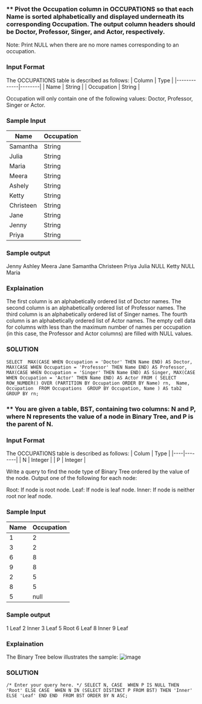 ### ** Pivot the Occupation column in OCCUPATIONS so that each Name is sorted alphabetically and displayed underneath its corresponding Occupation. The output column headers should be Doctor, Professor, Singer, and Actor, respectively.

Note: Print NULL when there are no more names corresponding to an occupation.

### Input Format

The OCCUPATIONS table is described as follows:
| Column      | Type   |
|-------------|--------|
| Name        | String |
| Occupation  | String |


Occupation will only contain one of the following values: Doctor, Professor, Singer or Actor.
### Sample Input

| Name      | Occupation|
|-----------|---------|
| Samantha  | String  |
| Julia     | String  |
| Maria     | String  |
| Meera     | String  |
| Ashely    | String  |
| Ketty     | String  |
| Christeen | String  |
| Jane      | String  |
| Jenny     | String  |
| Priya     | String  |

### Sample output
Jenny    Ashley     Meera  Jane
Samantha Christeen  Priya  Julia
NULL     Ketty      NULL   Maria

### Explaination
The first column is an alphabetically ordered list of Doctor names.
The second column is an alphabetically ordered list of Professor names.
The third column is an alphabetically ordered list of Singer names.
The fourth column is an alphabetically ordered list of Actor names.
The empty cell data for columns with less than the maximum number of names per occupation (in this case, the Professor and Actor columns) are filled with NULL values.

### SOLUTION
``SELECT 
    MAX(CASE WHEN Occupation = 'Doctor' THEN Name END) AS Doctor,
    MAX(CASE WHEN Occupation = 'Professor' THEN Name END) AS Professor,
    MAX(CASE WHEN Occupation = 'Singer' THEN Name END) AS Singer,
    MAX(CASE WHEN Occupation = 'Actor' THEN Name END) AS Actor
FROM (
  SELECT 
    ROW_NUMBER() OVER (PARTITION BY Occupation ORDER BY Name) rn, 
    Name, 
    Occupation 
  FROM Occupations 
  GROUP BY Occupation, Name
) AS tab2 
GROUP BY rn;``




### ** You are given a table, BST, containing two columns: N and P, where N represents the value of a node in Binary Tree, and P is the parent of N.


### Input Format

The OCCUPATIONS table is described as follows:
| Colum | Type   |
|----|--------|
| N  | Integer |
| P  | Integer |


Write a query to find the node type of Binary Tree ordered by the value of the node. Output one of the following for each node:

Root: If node is root node.
Leaf: If node is leaf node.
Inner: If node is neither root nor leaf node.
### Sample Input

| Name      | Occupation|
|-----------|---------|
| 1  | 2  |
| 3     | 2  |
| 6     | 8  |
| 9     | 8  |
| 2    | 5  |
| 8     | 5  |
| 5 | null  |

### Sample output
1 Leaf
2 Inner
3 Leaf
5 Root
6 Leaf
8 Inner
9 Leaf

### Explaination
The Binary Tree below illustrates the sample:
![image](https://user-images.githubusercontent.com/42794483/218974480-cda608b0-8b5c-4709-b630-ae57ee8d838d.png)


### SOLUTION
``/*
Enter your query here.
*/
SELECT
    N,
    CASE 
        WHEN P IS NULL THEN 'Root'
        ELSE CASE 
            WHEN N IN (SELECT DISTINCT P FROM BST) THEN 'Inner'
            ELSE 'Leaf'
        END
    END 
FROM BST
ORDER BY N ASC;``
